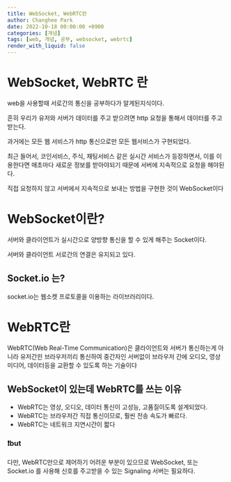 ```yaml
---
title: WebSocket, WebRTC란
author: Changhee Park
date: 2022-10-18 00:00:00 +0900
categories: [개념]
tags: [web, 개념, 공부, websocket, webrtc]
render_with_liquid: false
---
```


# WebSocket, WebRTC 란

web을 사용할때 서로간의 통신을 공부하다가 알게된지식이다.

흔히 우리가 유저와 서버가 데이터를 주고 받으려면 http 요청을 통해서 데이터를 주고 받는다.

과거에는 모든 웹 서비스가 http 통신으로만 모든 웹서비스가 구현되었다.

최근 들어서, 코인서비스, 주식, 채팅서비스 같은 실시간 서비스가 등장하면서, 이를 이용한다면 매초마다 새로운 정보를 받아야되기 때문에 서버에 지속적으로 요청을 해야된다.

직접 요청하지 않고 서버에서 지속적으로 보내는 방법을 구현한 것이 WebSocket이다

# WebSocket이란?

서버와 클라이언트가 실시간으로 양방향 통신을 할 수 있게 해주는 Socket이다.

서버와 클라이언트 서로간의 연결은 유지되고 있다.

## Socket.io 는?

socket.io는 웹소켓 프로토콜을 이용하는 라이브러리이다.

# WebRTC란

WebRTC(Web Real-Time Communication)은 클라이언트와 서버가 통신하는게 아니라 유저간읜 브라우저끼리 통신하여 중간자인 서버없이 브라우저 간에 오디오, 영상 미디어, 데이터등을 교환할 수 있도록 하는 기술이다

## WebSocket이 있는데 WebRTC를 쓰는 이유

- WebRTC는 영상, 오디오, 데이터 통신이 고성능, 고품질이도록 설계되었다.
- WebRTC는 브라우저간 직접 통신이므로, 훨씬 전송 속도가 빠르다.
- WebRTC는 네트워크 지연시간이 짧다

### ❗️but

다만, WebRTC만으로 제어하기 어려운 부분이 있으므로 WebSocket, 또는 Socket.io 를 사용해 신호를 주고받을 수 있는 Signaling 서버는 필요하다.
